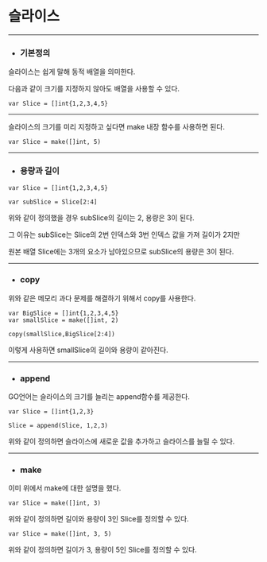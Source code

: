 슬라이스
==============
---------------
+ ### 기본정의
슬라이스는 쉽게 말해 동적 배열을 의미한다.

다음과 같이 크기를 지정하지 않아도 배열을 사용할 수 있다.
```
var Slice = []int{1,2,3,4,5}
```

-----------------
슬라이스의 크기를 미리 지정하고 싶다면 make 내장 함수를 사용하면 된다.
```
var Slice = make([]int, 5)
```
-----------------
+ ### 용량과 길이
```
var Slice = []int{1,2,3,4,5}

var subSlice = Slice[2:4]
```
위와 같이 정의했을 경우 subSlice의 길이는 2, 용량은 3이 된다.

그 이유는 subSlice는 Slice의 2번 인덱스와 3번 인덱스 값을 가져 길이가 2지만

원본 배열 Slice에는 3개의 요소가 남아있으므로 subSlice의 용량은 3이 된다.

----------------------
+ ### copy
위와 같은 메모리 과다 문제를 해결하기 위해서 copy를 사용한다.
```
var BigSlice = []int{1,2,3,4,5}
var smallSlice = make([]int, 2)

copy(smallSlice,BigSlice[2:4])
```
이렇게 사용하면 smallSlice의 길이와 용량이 같아진다.

--------------------------
+ ### append
GO언어는 슬라이스의 크기를 늘리는 append함수를 제공한다.
```
var Slice = []int{1,2,3}

Slice = append(Slice, 1,2,3)
```
위와 같이 정의하면 슬라이스에 새로운 값을 추가하고 슬라이스를 늘릴 수 있다.

----------------------
+ ### make
 이미 위에서 make에 대한 설명을 했다.
 ```
 var Slice = make([]int, 3)
 ```
 위와 같이 정의하면 길이와 용량이 3인 Slice를 정의할 수 있다.
 
 ```
 var Slice = make([]int, 3, 5)
 ```
 위와 같이 정의하면 길이가 3, 용량이 5인 Slice를 정의할 수 있다.
